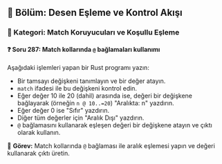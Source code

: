 ## 📘 Bölüm: Desen Eşleme ve Kontrol Akışı  
### 🔹 Kategori: Match Koruyucuları ve Koşullu Eşleme  
#### ❓ Soru 287: Match kollarında `@` bağlamaları kullanımı

Aşağıdaki işlemleri yapan bir Rust programı yazın:

- Bir tamsayı değişkeni tanımlayın ve bir değer atayın.
- `match` ifadesi ile bu değişkeni kontrol edin.
- Eğer değer 10 ile 20 (dahil) arasında ise, değeri bir değişkene bağlayarak (örneğin `n @ 10..=20`) "Aralıkta: n" yazdırın.
- Eğer değer 0 ise "Sıfır" yazdırın.
- Diğer tüm değerler için "Aralık Dışı" yazdırın.
- `@` bağlamasını kullanarak eşleşen değeri bir değişkene atayın ve çıktı olarak kullanın.

🔧 **Görev:** Match kollarında `@` bağlaması ile aralık eşlemesi yapın ve değeri kullanarak çıktı üretin.
